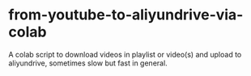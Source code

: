 # from-youtube-to-aliyundrive-via-colab
A colab script to download videos in playlist or video(s) and upload to aliyundrive, sometimes slow but fast in general.
